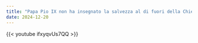 ```yaml
---
title: "Papa Pio IX non ha insegnato la salvezza al di fuori della Chiesa"
date: 2024-12-20
---
```


{{< youtube ifxyqvUs7QQ >}}
